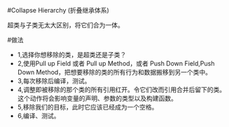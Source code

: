 #Collapse Hierarchy (折叠继承体系)

超类与子类无太大区别，将它们合为一体。

#做法
<ul>
    <li>1,选择你想移除的类，是超类还是子类？</li>
    <li>2,使用Pull up Field 或者 Pull up Method，或者 Push Down Field,Push Down Method，把想要移除的类的所有行为和数据搬移到另一个类中。</li>
    <li>3,每次移除后编译，测试。</li>
    <li>4,调整即被移除的那个类的所有引用红开。令它们改而引用合并后留下的类。这个动作将会影响变量的声明、参数的类型以及构建函数。</li>
    <li>5,移除我们的目标，此时它应该已经成为一个空格。</li>
    <li>6,编译、测试。</li>
</ul>

